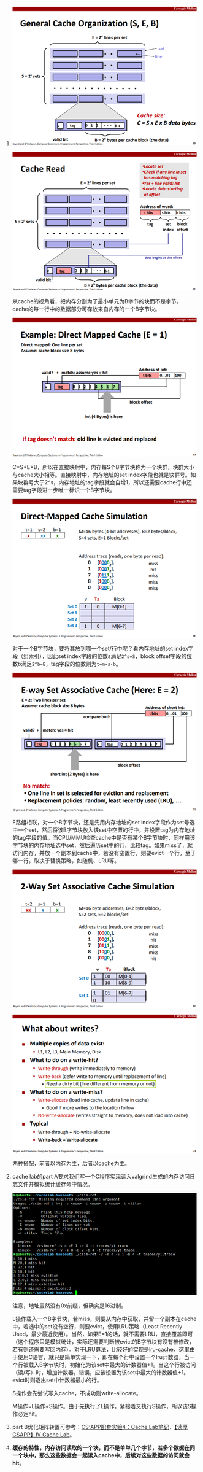 1. ![](./img/5.1.png)

   ![](./img/5.2.png)

   从cache的视角看，把内存分割为了最小单元为B字节的块而不是字节。cache的每一行中的数据部分可存放来自内存的一个B字节块。

   ![](./img/5.3.png)

   C=S\*E\*B，所以在直接映射中，内存每S个B字节块称为一个块群，块群大小与cache大小相等。直接映射中，内存地址的set index字段也就是块群号。如果块群号大于2^s，内存地址的tag字段就会自增1，所以还需要cache行中还需要tag字段进一步唯一标识一个B字节块。

   ![](./img/5.4.png)

   对于一个B字节块，要将其放到哪一个set/行中呢？看内存地址的set index字段（组索引），因此set index字段的位数s满足`2^s=S`，block offset字段的位数b满足`2^b=B`，tag字段的位数则为`t=m-s-b`。

   ![](./img/5.5.png)

   E路组相联，对一个B字节块，还是先用内存地址的set index字段作为set号选中一个set，然后将该B字节块放入该set中空置的行中，并设置tag为内存地址的tag字段的值。当CPU/MMU检查cache中是否有某个B字节块时，同样用该字节块的内存地址选中set，然后遍历set中的行，比较tag。如果miss了，就访问内存，并放一个副本到cache中，若没有空置行，则要evict一个行，至于哪一行，取决于替换策略，如随机、LRU等。

   ![](./img/5.6.png)

   ![](./img/5.7.png)

   两种搭配，前者以内存为主，后者以cache为主。

2. cache lab的part A要求我们写一个C程序实现读入valgrind生成的内存访问日志文件并模拟统计缓存命中情况。

   ![](./img/5.8.png)

   注意，地址虽然没有0x前缀，但确实是16进制。

   L操作载入一个B字节块，若miss，则要从内存中获取，并留一个副本在cache中，若选中的set没有空行，则要evict，使用LRU策略（Least Recently Used，最少最近使用）。当然，如果E=1的话，就不需要LRU，直接覆盖即可（这个程序只是模拟统计，实际还需要判断被evict的B字节块有没有被修改，若有则还需要写回内存）。对于LRU算法，比较好的实现是[lru-cache](https://leetcode-cn.com/problems/lru-cache/solution/lru-huan-cun-ji-zhi-by-leetcode/)，这里由于使用C语言，就只是简单实现一下，即在每个行中设置一个lru计数器，当一个行被载入B字节块时，初始化为该set中最大的计数器值+1。当这个行被访问（读/写）时，增加计数器，错误，应该设置为该set中最大的计数器值+1。evict时则逐出set中计数器最小的行。

   S操作会先尝试写入cache，不成功则write-allocate。

   M操作=L操作+S操作。由于先执行了L操作，紧接着又执行S操作，所以该S操作必定hit。

3. part B优化矩阵转置可参考：[CS:APP配套实验4：Cache Lab笔记](https://zhuanlan.zhihu.com/p/28585726)，[【读厚 CSAPP】IV Cache Lab](https://wdxtub.com/csapp/thick-csapp-lab-4/2016/04/16/)。

4. **缓存的特性，内存访问读取的一个块，而不是单单几个字节，若多个数据在同一个块中，那么这些数据会一起读入cache中，后续对这些数据的访问就会hit**。

